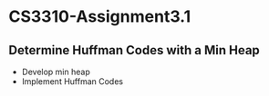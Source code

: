 # CS3310-Assignment3.1

## Determine Huffman Codes with a Min Heap
- Develop min heap
- Implement Huffman Codes